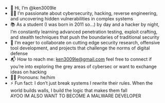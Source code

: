 - 🤖 Hi, I’m @ken3009le  
- 🕵️‍♂️ I’m passionate about cybersecurity, hacking, reverse engineering, and uncovering hidden vulnerabilities in complex systems  
- 📚 As a student (I was born in 2011 so...) by day and a hacker by night, I’m constantly learning advanced penetration testing, exploit crafting, and stealth techniques that push the boundaries of traditional security  
- 🤝 I’m eager to collaborate on cutting edge security research, offensive tool development, and projects that challenge the norms of digital defense  
- 📬 How to reach me: ken3009le@gmail.com feel free to connect if you’re into exploring the grey areas of cybersec or want to exchange ideas on hacking  
- 🧑‍🎓 Pronouns: he/him  
- ⚡ Fun fact: I don’t just break systems I rewrite their rules. When the world builds walls, I build the logic that makes them fall  
AYOO IM ALSO WANT TO BECOME A MALWARE DEVELOPER
<!---
spyronx.vercel.app
--->
